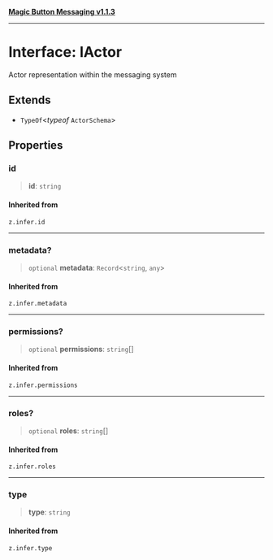 [**Magic Button Messaging v1.1.3**](../README.md)

***

# Interface: IActor

Actor representation within the messaging system

## Extends

- `TypeOf`\<*typeof* `ActorSchema`\>

## Properties

### id

> **id**: `string`

#### Inherited from

`z.infer.id`

***

### metadata?

> `optional` **metadata**: `Record`\<`string`, `any`\>

#### Inherited from

`z.infer.metadata`

***

### permissions?

> `optional` **permissions**: `string`[]

#### Inherited from

`z.infer.permissions`

***

### roles?

> `optional` **roles**: `string`[]

#### Inherited from

`z.infer.roles`

***

### type

> **type**: `string`

#### Inherited from

`z.infer.type`
